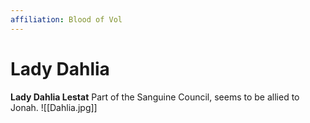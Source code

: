 ```yaml
---
affiliation: Blood of Vol
---
```


# Lady Dahlia

**Lady Dahlia Lestat** 
Part of the Sanguine Council, seems to be allied to Jonah.
![[Dahlia.jpg]]